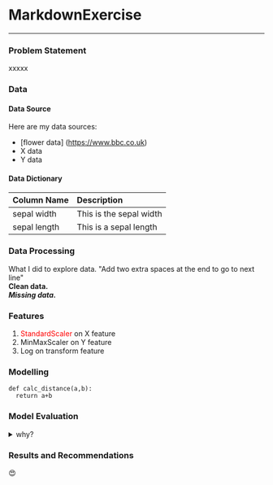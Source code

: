 # MarkdownExercise
---

### Problem Statement

xxxxx

### Data

#### Data Source
Here are my data sources:
* [flower data] (https://www.bbc.co.uk)
* X data
* Y data

#### Data Dictionary

| Column Name | Description | 
|-------------|:------------|
| sepal width | This is the sepal width |
| sepal length | This is a sepal length |


### Data Processing

What I did to explore data.  "Add two extra spaces at the end to go to next line"  
**Clean data.**  <br>
***Missing data.***  

### Features
1. <span style="color:red">StandardScaler</span> on X feature
2. MinMaxScaler on Y feature
3. Log on transform feature

### Modelling
```
def calc_distance(a,b):
  return a+b
```
### Model Evaluation
<details>
  <summary>why?</summary>
  Details are here!!
  </details>

### Results and Recommendations
:heart_eyes:
